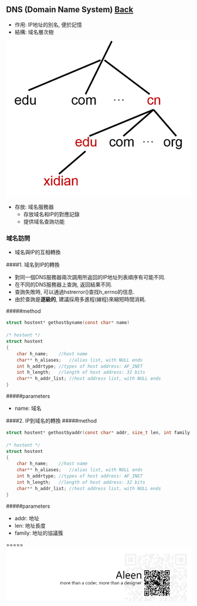 ## DNS (Domain Name System)	[Back](./../Application.md)
- 作用: IP地址的別名, 便於記憶
- 結構: 域名層次樹

<img src="./dn_tree.png">

- 存放: 域名服務器
	- 存放域名和IP的對應記錄
	- 提供域名查詢功能

### 域名訪問

- 域名與IP的互相轉換
 
####1. 域名到IP的轉換
- 對同一個DNS服務器兩次調用所返回的IP地址列表順序有可能不同.
- 在不同的DNS服務器上查詢, 返回結果不同.
- 查詢失敗時, 可以通過hstrerror()查找h_errno的信息.
- 由於查詢是**逐級的**, 建議採用多進程(線程)來縮短時間消耗.

#####method
```c
struct hostent* gethostbyname(const char* name)

/* hostent */
struct hostent
{
	char h_name;	//host name
	char** h_aliases;	//alias list, with NULL ends
	int h_addrtype;	//types of host address: AF_INET
	int h_length;	//length of host address: 32 bits
	char** h_addr_list;	//host address list, with NULL ends
}
```

#####parameters
- name: 域名

####2. IP到域名的轉換
#####method
```c
struct hostent* gethostbyaddr(const char* addr, size_t len, int family)

/* hostent */
struct hostent
{
	char h_name;	//host name
	char** h_aliases;	//alias list, with NULL ends
	int h_addrtype;	//types of host address: AF_INET
	int h_length;	//length of host address: 32 bits
	char** h_addr_list;	//host address list, with NULL ends
}
```

#####parameters
- addr: 地址
- len: 地址長度
- family: 地址的協議簇

=====
<a href="http://aleen42.github.io/" target="_blank" ><img src="./../../../pic/tail.gif"></a>
